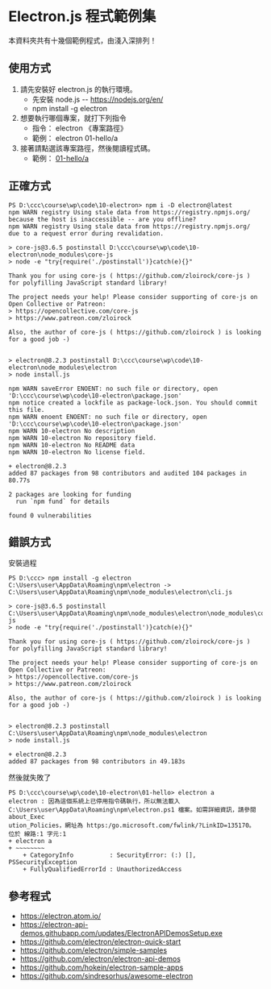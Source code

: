 # Electron.js 程式範例集

本資料夾共有十幾個範例程式，由淺入深排列！

## 使用方式

1. 請先安裝好 electron.js 的執行環境。
	* 先安裝 node.js -- https://nodejs.org/en/
	* npm install -g electron
2. 想要執行哪個專案，就打下列指令
	* 指令： electron 《專案路徑》
	* 範例： electron 01-hello/a
3. 接著請點選該專案路徑，然後閱讀程式碼。
	* 範例： [01-hello/a](01-hello/a)

## 正確方式

```
PS D:\ccc\course\wp\code\10-electron> npm i -D electron@latest
npm WARN registry Using stale data from https://registry.npmjs.org/ because the host is inaccessible -- are you offline?
npm WARN registry Using stale data from https://registry.npmjs.org/ due to a request error during revalidation.

> core-js@3.6.5 postinstall D:\ccc\course\wp\code\10-electron\node_modules\core-js
> node -e "try{require('./postinstall')}catch(e){}"

Thank you for using core-js ( https://github.com/zloirock/core-js ) for polyfilling JavaScript standard library!

The project needs your help! Please consider supporting of core-js on Open Collective or Patreon: 
> https://opencollective.com/core-js 
> https://www.patreon.com/zloirock 

Also, the author of core-js ( https://github.com/zloirock ) is looking for a good job -)


> electron@8.2.3 postinstall D:\ccc\course\wp\code\10-electron\node_modules\electron
> node install.js

npm WARN saveError ENOENT: no such file or directory, open 'D:\ccc\course\wp\code\10-electron\package.json'
npm notice created a lockfile as package-lock.json. You should commit this file.
npm WARN enoent ENOENT: no such file or directory, open 'D:\ccc\course\wp\code\10-electron\package.json'
npm WARN 10-electron No description
npm WARN 10-electron No repository field.
npm WARN 10-electron No README data
npm WARN 10-electron No license field.

+ electron@8.2.3
added 87 packages from 98 contributors and audited 104 packages in 80.77s

2 packages are looking for funding
  run `npm fund` for details

found 0 vulnerabilities
```

## 錯誤方式

安裝過程

```
PS D:\ccc> npm install -g electron   
C:\Users\user\AppData\Roaming\npm\electron -> C:\Users\user\AppData\Roaming\npm\node_modules\electron\cli.js

> core-js@3.6.5 postinstall C:\Users\user\AppData\Roaming\npm\node_modules\electron\node_modules\core-js
> node -e "try{require('./postinstall')}catch(e){}"

Thank you for using core-js ( https://github.com/zloirock/core-js ) for polyfilling JavaScript standard library!

The project needs your help! Please consider supporting of core-js on Open Collective or Patreon: 
> https://opencollective.com/core-js 
> https://www.patreon.com/zloirock 

Also, the author of core-js ( https://github.com/zloirock ) is looking for a good job -)


> electron@8.2.3 postinstall C:\Users\user\AppData\Roaming\npm\node_modules\electron
> node install.js

+ electron@8.2.3
added 87 packages from 98 contributors in 49.183s
```

然後就失敗了

```
PS D:\ccc\course\wp\code\10-electron\01-hello> electron a
electron : 因為這個系統上已停用指令碼執行，所以無法載入 C:\Users\user\AppData\Roaming\npm\electron.ps1 檔案。如需詳細資訊，請參閱 about_Exec
ution_Policies，網址為 https:/go.microsoft.com/fwlink/?LinkID=135170。  
位於 線路:1 字元:1
+ electron a
+ ~~~~~~~~
    + CategoryInfo          : SecurityError: (:) [], PSSecurityException
    + FullyQualifiedErrorId : UnauthorizedAccess
```


## 參考程式

* https://electron.atom.io/
* https://electron-api-demos.githubapp.com/updates/ElectronAPIDemosSetup.exe
* https://github.com/electron/electron-quick-start
* https://github.com/electron/simple-samples
* https://github.com/electron/electron-api-demos
* https://github.com/hokein/electron-sample-apps
* https://github.com/sindresorhus/awesome-electron

